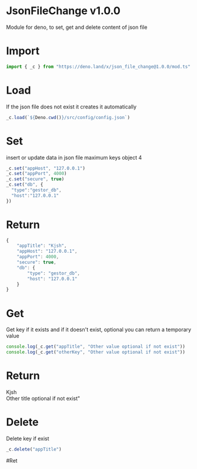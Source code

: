 # JsonFileChange v1.0.0
Module for deno, to set, get and delete content of json file

# Import
```typescript
import { _c } from "https://deno.land/x/json_file_change@1.0.0/mod.ts"
```

# Load
If the json file does not exist it creates it automatically
```typescript
_c.load(`${Deno.cwd()}/src/config/config.json`)
```

# Set
insert or update data in json file
maximum keys object 4
```typescript
_c.set("appHost", "127.0.0.1")
_c.set("appPort", 4000)
_c.set("secure", true)
_c.set("db", {
  "type":"gestor_db",
  "host":"127.0.0.1" 
})
```
# Return
```typescript
{
	"appTitle": "Kjsh",
	"appHost": "127.0.0.1",
	"appPort": 4000,
	"secure": true,
	"db": {
		"type": "gestor_db",
		"host": "127.0.0.1"
	}
}
```

# Get
Get key if it exists and if it doesn't exist, optional you can return a temporary value
```typescript
console.log(_c.get("appTitle", "Other value optional if not exist"))
console.log(_c.get("otherKey", "Other value optional if not exist"))
```
# Return
Kjsh<br/>
Other title optional if not exist"

# Delete
Delete key if exist
```typescript
_c.delete("appTitle")
```
#Ret


